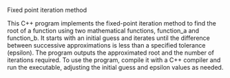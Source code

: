 Fixed point iteration method

This C++ program implements the fixed-point iteration method to find the root of a function using two mathematical functions, function_a and function_b. It starts with an initial guess and iterates until the difference between successive approximations is less than a specified tolerance (epsilon). The program outputs the approximated root and the number of iterations required. To use the program, compile it with a C++ compiler and run the executable, adjusting the initial guess and epsilon values as needed.